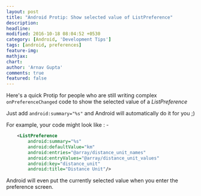 ```yaml
---
layout: post
title: "Android Protip: Show selected value of ListPreference"
description: 
headline: 
modified: 2016-10-18 08:04:52 +0530
category: [Android, 'Development Tips']
tags: [android, preferences]
feature-img: 
mathjax: 
chart: 
author: 'Arnav Gupta'
comments: true
featured: false
---
```


Here's a quick Protip for people who are still writing complex `onPreferenceChanged` code to show the selected value of a *ListPreference*

Just add `android:summary="%s"` and Android will automatically do it for you ;) 

For example, your code might look like : - 

```xml
    <ListPreference
        android:summary="%s"
        android:defaultValue="km"
        android:entries="@array/distance_unit_names"
        android:entryValues="@array/distance_unit_values"
        android:key="distance_unit"
        android:title="Distance Unit"/>

```  

Android will even put the currently selected value when you enter the preference screen.   
